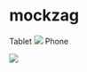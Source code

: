 # mockzag

Tablet
<img src="https://github.com/ykc415/zigzag_challenge/blob/master/art/1.png" />
Phone

<img src="https://github.com/ykc415/zigzag_challenge/blob/master/art/2.png" />

